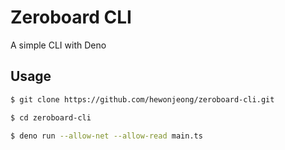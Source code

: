 # Zeroboard CLI

A simple CLI with Deno

## Usage

```bash
$ git clone https://github.com/hewonjeong/zeroboard-cli.git

$ cd zeroboard-cli

$ deno run --allow-net --allow-read main.ts
```
